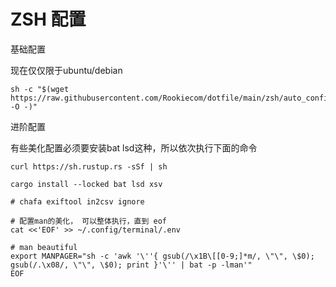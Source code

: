 # ZSH 配置

基础配置

现在仅仅限于ubuntu/debian

```shell
sh -c "$(wget https://raw.githubusercontent.com/Rookiecom/dotfile/main/zsh/auto_configuration.sh -O -)"
```

进阶配置

有些美化配置必须要安装bat lsd这种，所以依次执行下面的命令

```shell
curl https://sh.rustup.rs -sSf | sh

cargo install --locked bat lsd xsv

# chafa exiftool in2csv ignore

# 配置man的美化， 可以整体执行，直到 eof
cat <<'EOF' >> ~/.config/terminal/.env

# man beautiful
export MANPAGER="sh -c 'awk '\''{ gsub(/\x1B\[[0-9;]*m/, \"\", \$0); gsub(/.\x08/, \"\", \$0); print }'\'' | bat -p -lman'"
EOF
```